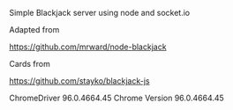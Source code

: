 Simple Blackjack server using node and socket.io

Adapted from

https://github.com/mrward/node-blackjack

Cards from

https://github.com/stayko/blackjack-js

ChromeDriver 96.0.4664.45
Chrome Version 96.0.4664.45
